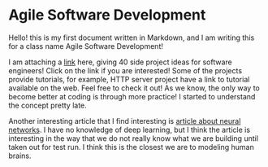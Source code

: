 # Agile Software Development

Hello! this is my first document written in Markdown, and I am writing this for a class name Agile Software Development! 

I am attaching a [link](https://www.codementor.io/npostolovski/40-side-project-ideas-for-software-engineers-g8xckyxef) here, giving 40 side project ideas for software engineers! Click on the link if you are interested! Some of the projects provide tutorials, for example, HTTP server project have a link to tutorial available on the web. Feel free to check it out! As we know, the only way to become better at coding is through more practice! I started to understand the concept pretty late.

Another interesting article that I find interesting is [article about neural networks](https://www.quantamagazine.org/foundations-built-for-a-general-theory-of-neural-networks-20190131?fbclid=IwAR1sg2n_Q26xqZHzJ-MC8aDEWkIsGSS5DPPwdR1k3DncfhWgzQr_weMY4hU). I have no knowledge of deep learning, but I think the article is interesting in the way that we do not really know what we are building until taken out for test run. I think this is the closest we are to modeling human brains.